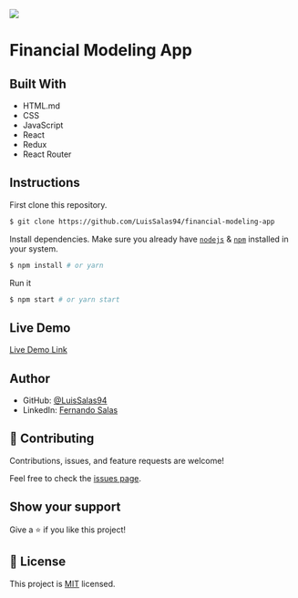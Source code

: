 ![](https://img.shields.io/badge/Microverse-blueviolet)

# Financial Modeling App

    
## Built With

- HTML.md
- CSS
- JavaScript
- React
- Redux
- React Router


## Instructions

First clone this repository.
```bash
$ git clone https://github.com/LuisSalas94/financial-modeling-app
```

Install dependencies. Make sure you already have [`nodejs`](https://nodejs.org/en/) & [`npm`](https://www.npmjs.com/) installed in your system.
```bash
$ npm install # or yarn
```

Run it
```bash
$ npm start # or yarn start
```

## Live Demo

[Live Demo Link]()

## Author


- GitHub: [@LuisSalas94](https://github.com/LuisSalas94)
- LinkedIn: [Fernando Salas](https://www.linkedin.com/in/luisfernandosalasgave/)

## 🤝 Contributing

Contributions, issues, and feature requests are welcome!

Feel free to check the [issues page](../../issues/).

## Show your support

Give a ⭐️ if you like this project!

## 📝 License

This project is [MIT](./MIT.md) licensed.